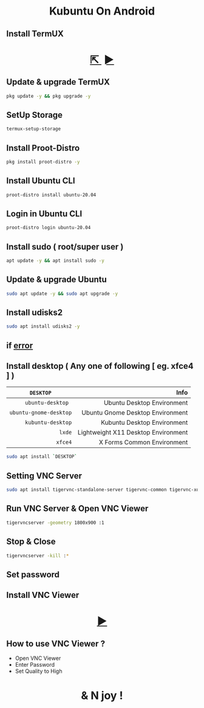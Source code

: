 <h1 align=center>Kubuntu On Android</h1>

## Install TermUX 
<h1 align=center>
  <a href=https://f-droid.org/packages/com.termux>
    ⇱
  </a><span> ‎ </span>
  <a href=https://play.google.com/store/apps/details?id=com.termux>
    ►
  </a>
</h1>

## Update & upgrade TermUX
```bash
pkg update -y && pkg upgrade -y
```
## SetUp Storage
```bash
termux-setup-storage
```
## Install Proot-Distro 
```bash
pkg install proot-distro -y
```
## Install Ubuntu CLI 
```bash
proot-distro install ubuntu-20.04
```
## Login in Ubuntu CLI
```bash
proot-distro login ubuntu-20.04
```
## Install sudo ( root/super user )
```bash
apt update -y && apt install sudo -y
```
<!--
## Add User
```bash
adduser <UserName>
```
## Add Permission to user
```bash
echo "<UserName> ALL=(ALL:ALL) ALL" >> /etc/sudoers
```
-->

## Update & upgrade Ubuntu
```bash
sudo apt update -y && sudo apt upgrade -y
```
## Install udisks2
```bash
sudo apt install udisks2 -y
```
## if [error](https://github.com/ShivaShirsath/Kubuntu-On-Android/issues)

## Install desktop ( Any one of following [ eg. xfce4 ] )

| `      ` `DESKTOP` `      ` | Info
| ---: | ---:
| `ubuntu-desktop ` | Ubuntu Desktop Environment |
| `ubuntu-gnome-desktop` | Ubuntu Gnome Desktop Environment |
| `kubuntu-desktop` | Kubuntu Desktop Environment |
| `lxde` | Lightweight X11 Desktop Environment |
| `xfce4` | X Forms Common Environment |

```bash
sudo apt install `DESKTOP`	
```

## Setting VNC Server
```bash
sudo apt install tigervnc-standalone-server tigervnc-common tigervnc-xorg-extension tigervnc-viewer
```
## Run VNC Server & Open VNC Viewer
```bash
tigervncserver -geometry 1800x900 :1
```
<!-- -xstartup /usr/bin/startkde -->
## Stop & Close
```bash
tigervncserver -kill :*
```
## Set password

## Install VNC Viewer 
<h1 align=center>
  <a href=https://play.google.com/store/apps/details?id=com.realvnc.viewer.android>
    ►
  </a>
</h1>

## How to use VNC Viewer ?
+ Open VNC Viewer
+ Enter Password
+ Set Quality to High 

<h1 align=center>& N joy !</h1>
